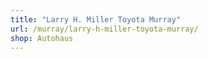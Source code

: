 ```yaml
---
title: "Larry H. Miller Toyota Murray"
url: /murray/larry-h-miller-toyota-murray/
shop: Autohaus
---
```

